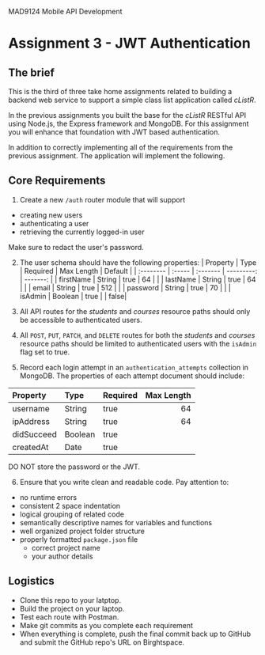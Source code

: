 MAD9124 Mobile API Development

# Assignment 3 - JWT Authentication

## The brief

This is the third of three take home assignments related to building a backend web service to support a simple class list application called _cListR_.

In the previous assignments you built the base for the _cListR_ RESTful API using Node.js, the Express framework and MongoDB. For this assignment you will enhance that foundation with JWT based authentication.

In addition to correctly implementing all of the requirements from the previous assignment. The application will implement the following.

## Core Requirements

1. Create a new `/auth` router module that will support

- creating new users
- authenticating a user
- retrieving the currently logged-in user

Make sure to redact the user's password.

2. The user schema should have the following properties:
   | Property | Type | Required | Max Length | Default |
   | :-------- | :----- | :------- | ---------: | -------: |
   | firstName | String | true | 64 | |
   | lastName | String | true | 64 | |
   | email | String | true | 512 | |
   | password | String | true | 70 | |
   | isAdmin | Boolean | true | | false|

3. All API routes for the _students_ and _courses_ resource paths should only be accessible to authenticated users.

4. All `POST`, `PUT`, `PATCH`, and `DELETE` routes for both the _students_ and _courses_ resource paths should be limited to authenticated users with the `isAdmin` flag set to true.

5. Record each login attempt in an `authentication_attempts` collection in MongoDB. The properties of each attempt document should include:

| Property   | Type    | Required | Max Length |
| :--------- | :------ | :------- | ---------: |
| username   | String  | true     |         64 |
| ipAddress  | String  | true     |         64 |
| didSucceed | Boolean | true     |            |
| createdAt  | Date    | true     |            |

DO NOT store the password or the JWT.

6. Ensure that you write clean and readable code. Pay attention to:

- no runtime errors
- consistent 2 space indentation
- logical grouping of related code
- semantically descriptive names for variables and functions
- well organized project folder structure
- properly formatted `package.json` file
  - correct project name
  - your author details

## Logistics

- Clone this repo to your latptop.
- Build the project on your laptop.
- Test each route with Postman.
- Make git commits as you complete each requirement
- When everything is complete, push the final commit back up to GitHub and submit the GitHub repo's URL on Birghtspace.
